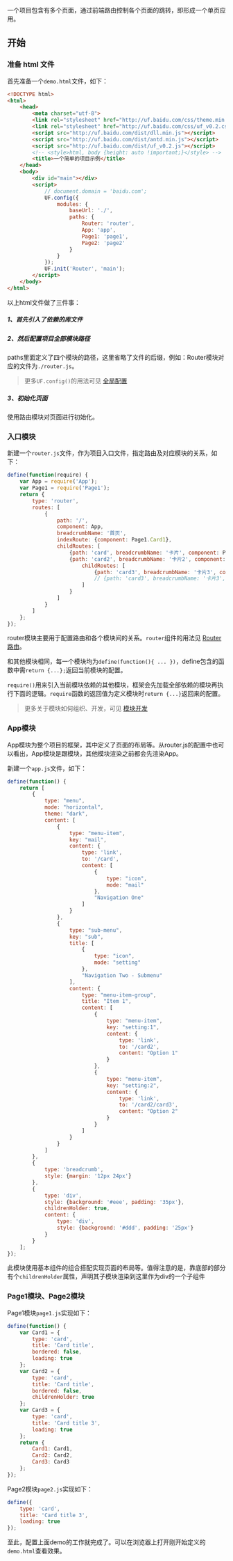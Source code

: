 一个项目包含有多个页面，通过前端路由控制各个页面的跳转，即形成一个单页应用。


## 开始


### 准备 html 文件

首先准备一个`demo.html`文件，如下：

```html
<!DOCTYPE html>
<html>
    <head>
        <meta charset="utf-8">
        <link rel="stylesheet" href="http://uf.baidu.com/css/theme.min.css" />
        <link rel="stylesheet" href="http://uf.baidu.com/css/uf_v0.2.css" />
        <script src="http://uf.baidu.com/dist/dll.min.js"></script>
        <script src="http://uf.baidu.com/dist/antd.min.js"></script>
        <script src="http://uf.baidu.com/dist/uf_v0.2.js"></script>
        <!-- <style>html, body {height: auto !important;}</style> -->
        <title>一个简单的项目示例</title>
    </head>
    <body>
        <div id="main"></div>
        <script>
            // document.domain = 'baidu.com';
            UF.config({
                modules: {
                    baseUrl: './',
                    paths: {
                        Router: 'router',
                        App: 'app',
                        Page1: 'page1',
                        Page2: 'page2'
                    }
                }
            });
            UF.init('Router', 'main');
        </script>
    </body>
</html>
```
以上html文件做了三件事：  
##### 1、首先引入了依赖的库文件
##### 2、然后配置项目全部模块路径
paths里面定义了四个模块的路径，这里省略了文件的后缀，例如：Router模块对应的文件为`./router.js`。  
> 更多`UF.config()`的用法可见 [全局配置](#/Develop/Config)

##### 3、初始化页面
使用路由模块对页面进行初始化。


### 入口模块

新建一个`router.js`文件，作为项目入口文件，指定路由及对应模块的关系，如下：

```javascript
define(function(require) {
    var App = require('App');
    var Page1 = require('Page1');
    return {
        type: 'router',
        routes: [
            {
                path: '/',
                component: App,
                breadcrumbName: '首页',
                indexRoute: {component: Page1.Card1},
                childRoutes: [
                    {path: 'card', breadcrumbName: '卡片', component: Page1.Card1},
                    {path: 'card2', breadcrumbName: '卡片2', component: Page1.Card2,
                        childRoutes: [
                            {path: 'card3', breadcrumbName: '卡片3', component: 'Page2'}
                            // {path: 'card3', breadcrumbName: '卡片3', component: Page1.Card3}
                        ]
                    }
                ]
            }
        ]
    };
});
```
router模块主要用于配置路由和各个模块间的关系。`router`组件的用法见 [Router 路由](#/General/Router)。

和其他模块相同，每一个模块均为`define(function(){ ... })`，define包含的函数中需`return {...};`返回当前模块的配置。

`require()`用来引入当前模块依赖的其他模块，框架会先加载全部依赖的模块再执行下面的逻辑。`require`函数的返回值为定义模块时`return {...}`返回来的配置。

> 更多关于模块如何组织、开发，可见 [模块开发](#/Develop/Modules)


### App模块

App模块为整个项目的框架，其中定义了页面的布局等。从router.js的配置中也可以看出，App模块是跟模块，其他模块渲染之前都会先渲染App。

新建一个`app.js`文件，如下：
```javascript
define(function() {
    return [
        {
            type: "menu",
            mode: "horizontal",
            theme: "dark",
            content: [
                {
                    type: "menu-item",
                    key: "mail",
                    content: {
                        type: 'link',
                        to: '/card',
                        content: [
                            {
                                type: "icon",
                                mode: "mail"
                            },
                            "Navigation One"
                        ]
                    }
                },
                {
                    type: "sub-menu",
                    key: "sub",
                    title: [
                        {
                            type: "icon",
                            mode: "setting"
                        },
                        "Navigation Two - Submenu"
                    ],
                    content: {
                        type: "menu-item-group",
                        title: "Item 1",
                        content: [
                            {
                                type: "menu-item",
                                key: "setting:1",
                                content: {
                                    type: 'link',
                                    to: '/card2',
                                    content: "Option 1"
                                }
                            },
                            {
                                type: "menu-item",
                                key: "setting:2",
                                content: {
                                    type: 'link',
                                    to: '/card2/card3',
                                    content: "Option 2"
                                }
                            }
                        ]
                    }
                }
            ]
        },
        {
            type: 'breadcrumb',
            style: {margin: '12px 24px'}
        },
        {
            type: 'div',
            style: {background: '#eee', padding: '35px'},
            childrenHolder: true,
            content: {
                type: 'div',
                style: {background: '#ddd', padding: '25px'}
            }
        }
    ];
});
```
此模块使用基本组件的组合搭配实现页面的布局等。值得注意的是，靠底部的部分有个`childrenHolder`属性，声明其子模块渲染到这里作为div的一个子组件


### Page1模块、Page2模块

Page1模块`page1.js`实现如下：

```javascript
define(function() {
    var Card1 = {
        type: 'card',
        title: 'Card title',
        bordered: false,
        loading: true
    };
    var Card2 = {
        type: 'card',
        title: 'Card title',
        bordered: false,
        childrenHolder: true
    };
    var Card3 = {
        type: 'card',
        title: 'Card title 3',
        loading: true
    };
    return {
        Card1: Card1,
        Card2: Card2,
        Card3: Card3
    };
});
```

Page2模块`page2.js`实现如下：

```javascript
define({
    type: 'card',
    title: 'Card title 3',
    loading: true
});
```

至此，配置上面demo的工作就完成了。可以在浏览器上打开刚开始定义的`demo.html`查看效果。

